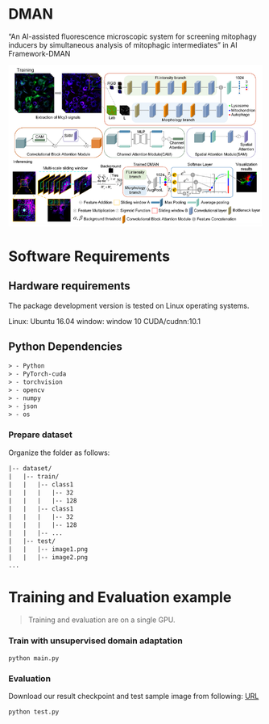 

# DMAN
“An AI-assisted fluorescence microscopic system for screening mitophagy inducers by simultaneous analysis of mitophagic intermediates” in AI Framework-DMAN

![Model](./fig1.png)

# Software Requirements

## Hardware requirements

The package development version is tested on Linux operating systems.

Linux: Ubuntu 16.04
window: window 10 
CUDA/cudnn:10.1

## Python Dependencies
```
> - Python
> - PyTorch-cuda
> - torchvision
> - opencv
> - numpy
> - json
> - os
```
### Prepare dataset

Organize the folder as follows:

```
|-- dataset/
|   |-- train/
|   |   |-- class1
|   |   |   |-- 32
|   |   |   |-- 128
|   |   |-- class1
|   |   |   |-- 32
|   |   |   |-- 128
|   |   |-- ...
|   |-- test/
|   |   |-- image1.png
|   |   |-- image2.png
...
```
# Training and Evaluation example

> Training and evaluation are on a single GPU.

### Train with unsupervised domain adaptation 

```
python main.py
```
### Evaluation
Download our result checkpoint and test sample image from following: [URL](https://drive.google.com/drive/folders/1M9d9azwfhCnQ4wwZkUgq1_hRBSgx3JdW?usp=drive_link)
```
python test.py
```


